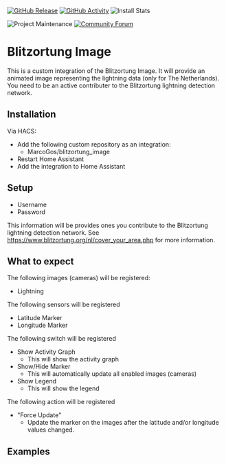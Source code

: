 [![GitHub Release][releases-shield]][releases]
[![GitHub Activity][commits-shield]][commits]
![Install Stats][stats]

![Project Maintenance][maintenance-shield]
[![Community Forum][forum-shield]][forum]

# Blitzortung Image

This is a custom integration of the Blitzortung Image. It will provide an animated image representing the lightning data (only for The Netherlands). You need to be an active contributer to the Blitzortung lightning detection network.

## Installation

Via HACS:

- Add the following custom repository as an integration:
    - MarcoGos/blitzortung_image
- Restart Home Assistant
- Add the integration to Home Assistant

## Setup

- Username
- Password

This information will be provides ones you contribute to the Blitzortung lightning detection network. See https://www.blitzortung.org/nl/cover_your_area.php for more information.

## What to expect

The following images (cameras) will be registered:

- Lightning

The following sensors will be registered

- Latitude Marker
- Longitude Marker

The following switch will be registered

- Show Activity Graph
    - This will show the activity graph
- Show/Hide Marker
    - This will automatically update all enabled images (cameras)
- Show Legend
    - This will show the legend

The following action will be registered

- "Force Update"
    - Update the marker on the images after the latitude and/or longitude values changed.

## Examples

[commits-shield]: https://img.shields.io/github/commit-activity/y/MarcoGos/blitzortung_image.svg?style=for-the-badge
[commits]: https://github.com/MarcoGos/blitzortung_image/commits/main
[forum-shield]: https://img.shields.io/badge/community-forum-brightgreen.svg?style=for-the-badge
[forum]: https://community.home-assistant.io/
[maintenance-shield]: https://img.shields.io/badge/maintainer-%40MarcoGos-blue.svg?style=for-the-badge
[releases-shield]: https://img.shields.io/github/release/MarcoGos/blitzortung_image.svg?style=for-the-badge
[releases]: https://github.com/MarcoGos/blitzortung_image/releases
[stats]: https://img.shields.io/badge/dynamic/json?color=41BDF5&logo=home-assistant&label=integration%20usage&suffix=%20installs&cacheSeconds=15600&url=https://analytics.home-assistant.io/custom_integrations.json&query=$.blitzortung_image.total&style=for-the-badge